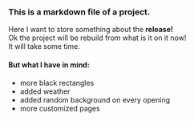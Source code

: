### This is a markdown file of a project.
Here I want to store something about the **release!**
<br>
Ok the project will be rebuild from what is it on it now!
<br>
It will take some time.
<br>
#### But what I have in mind:
- more black rectangles
- added weather
- added random background on every opening
- more customized pages
